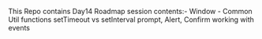This Repo contains Day14 Roadmap session contents:-
Window - Common Util functions
setTimeout vs setInterval
prompt, Alert, Confirm
working with events